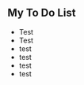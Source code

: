 <html>
  <div id="myDIV" class="header">
    <h2>My To Do List</h2>
  </div>

  <ul id="myUL">
    <li>Test</li>
    <li class="checked">Test</li>
    <li>test</li>
    <li>test</li>
    <li>test</li>
    <li>test</li>
  </ul>
</html>
